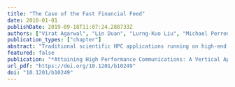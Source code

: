 ```yaml
---
title: "The Case of the Fast Financial Feed"
date: 2010-01-01
publishDate: 2019-09-18T11:07:24.288733Z
authors: ["Virat Agarwal", "Lin Duan", "Lurng-Kuo Liu", "Michael Perrone", "Fabrizio Petrini", "Davide Pasetto", "David A. Bader"]
publication_types: ["chapter"]
abstract: "Traditional scientific HPC applications running on high-end computing platforms are not the only class of applications dependent on the availability of high-performance communication services. As Chapter 12 points out, many classes of enterprise codes have strict communications requirements — airline operations systems, applications for package delivery monitoring and planning, financial trading platforms, and others. The requirements include the need for low latency and response time guarantees, as well as the ability to handle large data volumes, and are addressed by mechanisms which enable high-speed interpretation, distribution, and manipulation of the applications’ message streams, often supported by custom hardware engines."
featured: false
publication: "*Attaining High Performance Communications: A Vertical Approach*"
url_pdf: "https://doi.org/10.1201/b10249"
doi: "10.1201/b10249"
---
```


